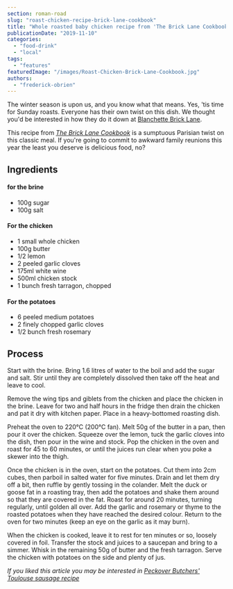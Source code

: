 ```yaml
---
section: roman-road
slug: "roast-chicken-recipe-brick-lane-cookbook"
title: "Whole roasted baby chicken recipe from 'The Brick Lane Cookbook'"
publicationDate: "2019-11-10"
categories: 
  - "food-drink"
  - "local"
tags: 
  - "features"
featuredImage: "/images/Roast-Chicken-Brick-Lane-Cookbook.jpg"
authors: 
  - "frederick-obrien"
---
```


The winter season is upon us, and you know what that means. Yes, 'tis time for Sunday roasts. Everyone has their own twist on this dish. We thought you'd be interested in how they do it down at [Blanchette Brick Lane](https://www.blanchettebricklane.co.uk/).

This recipe from _[The Brick Lane Cookbook](https://www.amazon.co.uk/Brick-Lane-Cookbook-Dina-Begum/dp/0957037392)_ is a sumptuous Parisian twist on this classic meal. If you're going to commit to awkward family reunions this year the least you deserve is delicious food, no?

## Ingredients

#### for the brine

- 100g sugar
- 100g salt

#### For the chicken

- 1 small whole chicken
- 100g butter
- 1/2 lemon
- 2 peeled garlic cloves
- 175ml white wine
- 500ml chicken stock
- 1 bunch fresh tarragon, chopped

#### For the potatoes

- 6 peeled medium potatoes
- 2 finely chopped garlic cloves
- 1/2 bunch fresh rosemary

## Process

Start with the brine. Bring 1.6 litres of water to the boil and add the sugar and salt. Stir until they are completely dissolved then take off the heat and leave to cool.

Remove the wing tips and giblets from the chicken and place the chicken in the brine. Leave for two and half hours in the fridge then drain the chicken and pat it dry with kitchen paper. Place in a heavy-bottomed roasting dish.

Preheat the oven to 220°C (200°C fan). Melt 50g of the butter in a pan, then pour it over the chicken. Squeeze over the lemon, tuck the garlic cloves into the dish, then pour in the wine and stock. Pop the chicken in the oven and roast for 45 to 60 minutes, or until the juices run clear when you poke a skewer into the thigh.

Once the chicken is in the oven, start on the potatoes. Cut them into 2cm cubes, then parboil in salted water for five minutes. Drain and let them dry off a bit, then ruffle by gently tossing in the colander. Melt the duck or goose fat in a roasting tray, then add the potatoes and shake them around so that they are covered in the fat. Roast for around 20 minutes, turning regularly, until golden all over. Add the garlic and rosemary or thyme to the roasted potatoes when they have reached the desired colour. Return to the oven for two minutes (keep an eye on the garlic as it may burn).

When the chicken is cooked, leave it to rest for ten minutes or so, loosely covered in foil. Transfer the stock and juices to a saucepan and bring to a simmer. Whisk in the remaining 50g of butter and the fresh tarragon. Serve the chicken with potatoes on the side and plenty of jus.

_If you liked this article you may be interested in [Peckover Butchers' Toulouse sausage recipe](https://romanroadlondon.com/peckover-butchers-toulouse-sausage-recipe/)_
